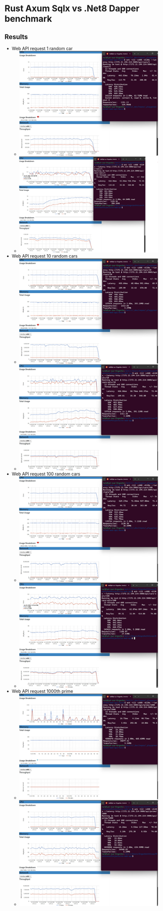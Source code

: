 # Rust Axum Sqlx vs .Net8 Dapper benchmark

## Results
- Web API request 1 random car
  - ![Net8-Cars-1](results/net8-wrk-cars-1.jpg)
  - ![Axum-Cars-1](results/rs-wrk-cars-1.jpg)
- Web API request 10 random cars
  - ![Net8-Cars-10](results/net8-wrk-cars-10.jpg)
  - ![Axum-Cars-10](results/rs-wrk-cars-10.jpg)
- Web API request 100 random cars
  - ![Net8-Cars-100](results/net8-wrk-cars-100.jpg)
  - ![Axum-Cars-100](results/rs-wrk-cars-100.jpg)
- Web API request 1000th prime
  - ![Net8-Prime-1000th](results/net8-wrk-prime-1000.jpg)
  - ![Axum-Prime-1000th](results/rs-wrk-prime-1000.jpg)
